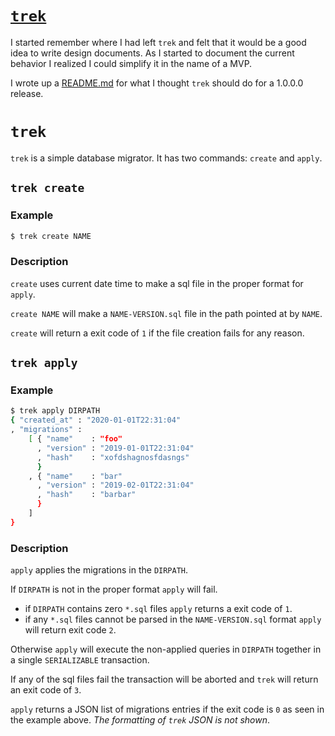 # [`trek`](https://github.com/jfischoff/trek)

I started remember where I had left `trek` and felt that it would be a good idea to write design documents. As I started to document the current behavior I realized I could simplify it in the name of a MVP.

I wrote up a [README.md](https://github.com/jfischoff/trek/blob/75ffe84a6c9a94fda18986a96b20c13204d0e1a8/README.md) for what I thought `trek` should do for a 1.0.0.0 release.

# `trek`

`trek` is a simple database migrator. It has two commands: `create` and `apply`.

## `trek create`

### Example
```bash
$ trek create NAME
```
### Description

`create` uses current date time to make a sql file in the proper format for `apply`.

`create NAME` will make a `NAME-VERSION.sql` file in the path pointed at by `NAME`.

`create` will return a exit code of `1` if the file creation fails for any reason.

## `trek apply`

### Example
```bash
$ trek apply DIRPATH
{ "created_at" : "2020-01-01T22:31:04"
, "migrations" :
    [ { "name"    : "foo"
      , "version" : "2019-01-01T22:31:04"
      , "hash"    : "xofdshagnosfdasngs"
      }
    , { "name"    : "bar"
      , "version" : "2019-02-01T22:31:04"
      , "hash"    : "barbar"
      }
    ]
}
```

### Description

`apply` applies the migrations in the `DIRPATH`.

If `DIRPATH` is not in the proper format `apply` will fail.
- if `DIRPATH` contains zero `*.sql` files `apply` returns a exit code of `1`.
- if any `*.sql` files cannot be parsed in the `NAME-VERSION.sql` format `apply` will return exit code `2`.

Otherwise `apply` will execute the non-applied queries in `DIRPATH`
together in a single `SERIALIZABLE` transaction.

If any of the sql files fail the transaction will be aborted and `trek` will return an exit code of `3`.

`apply` returns a JSON list of migrations entries if the exit code is `0` as seen in the example above. *The formatting of `trek` JSON is not shown*.
